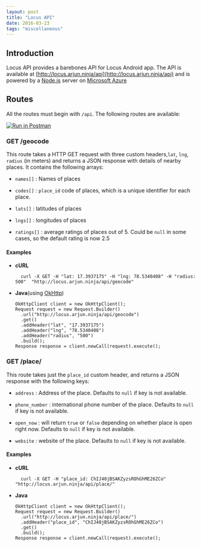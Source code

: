 ```yaml
---
layout: post
title: "Locus API"
date: 2016-03-23
tags: "miscellaneous"
---
```


## Introduction

Locus API provides a barebones API for Locus Android app. The API
is available at [http://locus.arjun.ninja/api](http://locus.arjun.ninja/api) and is powered
by a [Node.js](http://nodejs.org/) server on [Microsoft Azure](https://azure.microsoft.com/en-in/)

## Routes

All the routes must begin with `/api`.
The following routes are available:

  [![Run in Postman](https://run.pstmn.io/button.svg)](https://app.getpostman.com/run-collection/06b947504dab45445355)

### **GET /geocode**

  This route takes a HTTP GET request with three custom headers,`lat`, `lng`, `radius` (in meters) and returns
  a JSON response with details of nearby places.
  It contains the following arrays:

  - `names[]` : Names of places

  - `codes[]` : `place_id` code of places, which is a unique identifier for each place.

  - `lats[]`  : latitudes of places

  - `lngs[]`  : longitudes of places

  - `ratings[]` : average ratings of places out of 5. Could be `null` in some cases, so the default rating is now 2.5

#### Examples

- **cURL**

    ```
      curl -X GET -H "lat: 17.3937175" -H "lng: 78.5340408" -H "radius: 500"  "http://locus.arjun.ninja/api/geocode"
    ```

- **Java**(using [OkHttp](https://square.github.io/okhttp/))

    ```
    OkHttpClient client = new OkHttpClient();
    Request request = new Request.Builder()
      .url("http://locus.arjun.ninja/api/geocode")
      .get()
      .addHeader("lat", "17.3937175")
      .addHeader("lng", "78.5340408")
      .addHeader("radius", "500")
      .build();
    Response response = client.newCall(request).execute();
    ```

### **GET /place/**

  This route takes just the `place_id` custom header, and returns a JSON
    response with the following keys:

  - `address` : Address of the place. Defaults to `null` if key is not available.

  - `phone_number` : international phone number of the place. Defaults to `null` if key is not available.

  - `open_now` : will return `true` or `false` depending on whether place is open right now. Defaults to `null` if key is not available.

  - `website` : website of the place. Defaults to `null` if key is not available.

#### Examples

- **cURL**

    ```
      curl -X GET -H "place_id: ChIJ40jBSAKZyzsROhGhME26ZCo" "http://locus.arjun.ninja/api/place/"
    ```

- **Java**

    ```
    OkHttpClient client = new OkHttpClient();
    Request request = new Request.Builder()
      .url("http://locus.arjun.ninja/api/place/")
      .addHeader("place_id", "ChIJ40jBSAKZyzsROhGhME26ZCo")
      .get()
      .build();
    Response response = client.newCall(request).execute();
    ```

<!-- NOTE: THIS API IS POWERED BY GOOGLE PLACES WEB API -->
